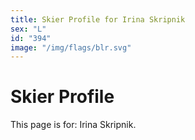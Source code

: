 ```yaml
---
title: Skier Profile for Irina Skripnik
sex: "L"
id: "394"
image: "/img/flags/blr.svg" 
---
```


# Skier Profile

This page is for: Irina Skripnik.
    